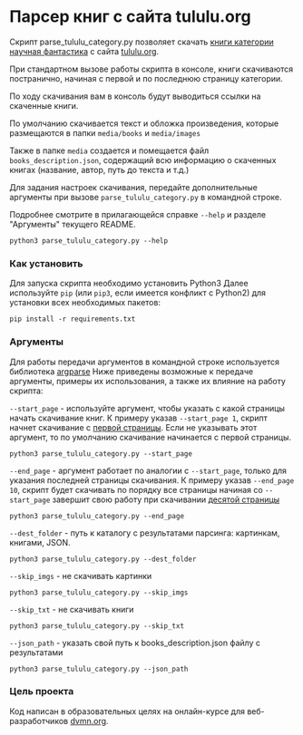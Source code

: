 # Парсер книг с сайта tululu.org

Скрипт parse_tululu_category.py позволяет скачать [книги категории научная фантастика](http://tululu.org/l55/) с сайта [tululu.org](http://tululu.org/).

При стандартном вызове работы скрипта в консоле, книги скачиваются постранично, начиная с первой и по последнюю страницу категории. 

По ходу скачивания вам в консоль будут выводиться ссылки на скаченные книги. 

По умолчанию скачивается текст и обложка произведения, которые размещаются в папки `media/books` и `media/images` 

Также в папке `media` создается и помещается файл `books_description.json`, содержащий всю информацию о скаченных книгах (название, автор, путь до текста и т.д.) 

Для задания настроек скачивания, передайте дополнительные аргументы при вызове `parse_tululu_category.py` в командной строке. 

Подробнее смотрите в прилагающейся справке `--help` и разделе "Аргументы" текущего README.

```
python3 parse_tululu_category.py --help
```

### Как установить

Для запуска скрипта необходимо установить Python3 
Далее используйте `pip` (или `pip3`, если имеется конфликт с Python2) для установки всех необходимых пакетов:
```
pip install -r requirements.txt
```

### Аргументы

Для работы передачи аргументов в командной строке используется библиотека [argparse](https://docs.python.org/3.6/howto/argparse.html)
Ниже приведены возможные к передаче аргументы, примеры их использования, а также их влияние на работу скрипта:

`--start_page` - используйте аргумент, чтобы указать с какой страницы начать скачивание книг. К примеру указав `--start_page 1`, скрипт начнет скачивание с [первой страницы](http://tululu.org/l55/1). Если не указывать этот аргумент, то по умолчанию скачивание начинается с первой страницы.
```
python3 parse_tululu_category.py --start_page
```

`--end_page` - аргумент работает по аналогии с `--start_page`, только для указания последней страницы скачивания. К примеру указав `--end_page 10`, скрипт будет скачивать по порядку все страницы начиная со `--start_page` завершит свою работу при скачивании [десятой страницы](http://tululu.org/l55/10)
```
python3 parse_tululu_category.py --end_page
```

`--dest_folder` - путь к каталогу с результатами парсинга: картинкам, книгами, JSON.
```
python3 parse_tululu_category.py --dest_folder
```

`--skip_imgs` - не скачивать картинки
```
python3 parse_tululu_category.py --skip_imgs
```

`--skip_txt` - не скачивать книги
```
python3 parse_tululu_category.py --skip_txt
```

`--json_path` - указать свой путь к books_description.json файлу с результатами
```
python3 parse_tululu_category.py --json_path
```

### Цель проекта

Код написан в образовательных целях на онлайн-курсе для веб-разработчиков [dvmn.org](https://dvmn.org/).
